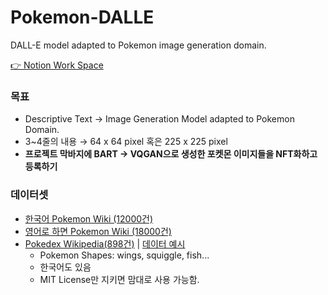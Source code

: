 # Pokemon-DALLE
DALL-E model adapted to Pokemon image generation domain.

[👉 Notion Work Space](https://www.notion.so/Pokemon-Dall-E-de132b5ce0df4456af309cf336f77bec)

### 목표

- Descriptive Text → Image Generation Model adapted to Pokemon Domain.
- 3~4줄의 내용 → 64 x 64 pixel 혹은 225 x 225 pixel
- **프로젝트 막바지에 BART → VQGAN으로 생성한 포켓몬 이미지들을 NFT화하고 등록하기**

### 데이터셋

- [한국어 Pokemon Wiki (12000건)](https://pokemon.fandom.com/ko/wiki/대문)
- [영어로 하면 Pokemon Wiki (18000건)](https://pokemon.fandom.com/wiki/Pikachu)
- [Pokedex Wikipedia(898건)](https://github.com/veekun/pokedex) | [데이터 예시](https://veekun.com/dex/pokemon/pikachu)
  - Pokemon Shapes: wings, squiggle, fish...
  - 한국어도 있음
  - MIT License만 지키면 맘대로 사용 가능함.
